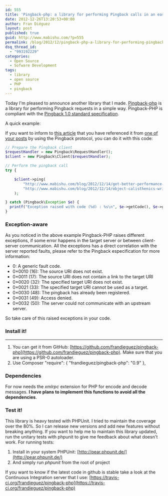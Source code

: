 ```yaml
---
id: 555
title: 'Pingback-php: a library for performing Pingback calls in an easy-way'
date: 2012-12-26T13:20:53+00:00
author: Fran Diéguez
layout: post
published: true
guid: http://www.mabishu.com/?p=555
permalink: /blog/2012/12/pingback-php-a-library-for-performing-pingback-calls-in-an-easy-way/
dsq_thread_id:
  - "993192229"
categories:
  - Open Source
  - Sofware Development
tags:
  - library
  - open source
  - PHP
  - pingback
---
```

Today I'm pleased to announce another library that I made. [Pingback-php](http://frandieguez.github.com/pingback-php/">Pingback-php) is a library for performing Pingback requests in a simple way. Pingback-PHP is compliant with the [Pingback 1.0 standard specification](http://www.hixie.ch/specs/pingback/pingback).

A quick example:

If you want to inform to [this article](http://www.mabishu.com/blog/2012/12/14/object-calisthenics-write-better-object-oriented-code/) that you have referenced it from [one of your posts](http://www.mabishu.com/blog/2012/12/14/get-better-performance-and-life-from-your-ssd-in-linux-based-systems/) by using the Pingback protocol, you can do it with this code:

```php
// Prepare the Pingback client
$requestHandler = new Pingback\RequestHandler();
$client = new Pingback\Client($requestHandler);

// Perform the pingback call
try {

    $client->ping(
        "http://www.mabishu.com/blog/2012/12/14/get-better-performance-and-life-from-your-ssd-in-linux-based-systems/",
        "http://www.mabishu.com/blog/2012/12/14/object-calisthenics-write-better-object-oriented-code/";
    );

} catch (Pingback\Exception $e) {
  printf("Exception raised with code (%d) : %s\n", $e->getCode(), $e->getMessage());
}
```

### Exception-aware

As you noticed in the above example Pingback-PHP raises different exceptions, if some error happens in the target server or between client-server communication. All the exceptions has a direct correlation with the server reported faults, please refer to the Pingback especification for more information:

*   0: A generic fault code.
*   0×0010 (16): The source URI does not exist.
*   0×0011 (17): The source URI does not contain a link to the target URI
*   0×0020 (32): The specified target URI does not exist.
*   0×0021 (33): The specified target URI cannot be used as a target.
*   0×0030 (48): The pingback has already been registered.
*   0×0031 (49): Access denied.
*   0×0032 (50): The server could not communicate with an upstream server.

So take care of this raised exceptions in your code.

### Install it!
---------------------------------------------------------------------

1.  You can get it from GitHub: [https://github.com/frandieguez/pingback-php](https://github.com/frandieguez/pingback-php). Make sure that you are using a PSR-0 autoloader.
2.  Use Composer "require": { "frandieguez/pingback-php": "0.9" },

### Dependencies


For now needs the _xmlrpc_ extension for PHP for encode and decode messages. **I have plans to implement this functions to avoid all the dependencies**.

### Test it!

This library is heavy tested with PHPUnit. I tried to maintain the coverage over the 80%. So I can release new versions and add new features without breaking anything. If you want to help me to maintain this library updated, run the unitary tests with phpunit to give me feedback about what doesn't work. For running tests:

1.  Install in your system PHPUnit: [http://pear.phpunit.de/](http://pear.phpunit.de/)
2.  And simply run _phpunit_ from the root of project

If you want to know if the latest code in github is stable take a look at the Continuous Integration server that I use: [https://travis-ci.org/frandieguez/pingback-php](https://travis-ci.org/frandieguez/pingback-php)
